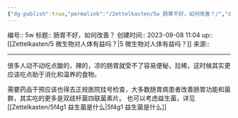 ```yaml
---
{"dg-publish":true,"permalink":"/Zettelkasten/5w 肠胃不好，如何改善？/","dgPassFrontmatter":true}
---
```


编号:: 5w
标题:: 肠胃不好，如何改善？
创建时间:: 2023-09-08 11:04
up:: [[Zettelkasten/5 微生物对人体有益吗？\|5 微生物对人体有益吗？]]
来源:: 

---
很多人动不动吃点酸的，辣的，凉的肠胃就受不了容易便秘，拉稀，这时候其实更应该吃点助于消化和温养的食物。

需要药品干预应该也得去正规医院挂号检查，大多数肠胃病患者改善肠胃功能和菌群，其实吃的更多是双歧杆菌四联菌素片。
也可以考虑益生菌，详见[[Zettelkasten/5f4g1 益生菌是什么\|5f4g1 益生菌是什么]]